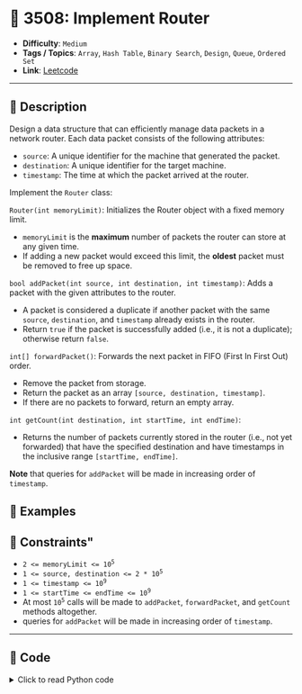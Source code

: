 # 🧩 3508: Implement Router

- **Difficulty**: `Medium`
- **Tags / Topics**: `Array`, `Hash Table`, `Binary Search`, `Design`, `Queue`, `Ordered Set`
- **Link**: [Leetcode](https://leetcode.com/problems/implement-router/)

---

## 📜 Description

<p>Design a data structure that can efficiently manage data packets in a network router. Each data packet consists of the following attributes:</p>

<ul>
	<li><code>source</code>: A unique identifier for the machine that generated the packet.</li>
	<li><code>destination</code>: A unique identifier for the target machine.</li>
	<li><code>timestamp</code>: The time at which the packet arrived at the router.</li>
</ul>

<p>Implement the <code>Router</code> class:</p>

<p><code>Router(int memoryLimit)</code>: Initializes the Router object with a fixed memory limit.</p>

<ul>
	<li><code>memoryLimit</code> is the <strong>maximum</strong> number of packets the router can store at any given time.</li>
	<li>If adding a new packet would exceed this limit, the <strong>oldest</strong> packet must be removed to free up space.</li>
</ul>

<p><code>bool addPacket(int source, int destination, int timestamp)</code>: Adds a packet with the given attributes to the router.</p>

<ul>
	<li>A packet is considered a duplicate if another packet with the same <code>source</code>, <code>destination</code>, and <code>timestamp</code> already exists in the router.</li>
	<li>Return <code>true</code> if the packet is successfully added (i.e., it is not a duplicate); otherwise return <code>false</code>.</li>
</ul>

<p><code>int[] forwardPacket()</code>: Forwards the next packet in FIFO (First In First Out) order.</p>

<ul>
	<li>Remove the packet from storage.</li>
	<li>Return the packet as an array <code>[source, destination, timestamp]</code>.</li>
	<li>If there are no packets to forward, return an empty array.</li>
</ul>

<p><code>int getCount(int destination, int startTime, int endTime)</code>:</p>

<ul>
	<li>Returns the number of packets currently stored in the router (i.e., not yet forwarded) that have the specified destination and have timestamps in the inclusive range <code>[startTime, endTime]</code>.</li>
</ul>

<p><strong>Note</strong> that queries for <code>addPacket</code> will be made in increasing order of <code>timestamp</code>.</p>




## 🧪 Examples



## 📌 Constraints"
<ul>
	<li><code>2 &lt;= memoryLimit &lt;= 10<sup>5</sup></code></li>
	<li><code>1 &lt;= source, destination &lt;= 2 * 10<sup>5</sup></code></li>
	<li><code>1 &lt;= timestamp &lt;= 10<sup>9</sup></code></li>
	<li><code>1 &lt;= startTime &lt;= endTime &lt;= 10<sup>9</sup></code></li>
	<li>At most <code>10<sup>5</sup></code> calls will be made to <code>addPacket</code>, <code>forwardPacket</code>, and <code>getCount</code> methods altogether.</li>
	<li>queries for <code>addPacket</code> will be made in increasing order of <code>timestamp</code>.</li>
</ul>



---
<!--- code section starts -->
## 🧠 Code



<details>
<summary>Click to read Python code</summary>

```python
class Router:
    def __init__(self, memoryLimit: int):
        self.mx = memoryLimit
        self.all = deque()
        self.unique = set()
        self.dest_t = defaultdict(deque)

    def addPacket(self, source: int, destination: int, timestamp: int) -> bool:
        key = (source, destination, timestamp)
        if key in self.unique:
            return False

        if len(self.all) == self.mx:
            s, d, t = self.all.popleft()
            self.unique.remove((s, d, t))
            self.dest_t[d].popleft()

        self.all.append(key)
        self.unique.add(key)
        self.dest_t[destination].append(timestamp)
        return True

    def forwardPacket(self) -> List[int]:
        if not self.all:
            return []
        s, d, t = self.all.popleft()
        self.unique.remove((s, d, t))
        self.dest_t[d].popleft()
        return s, d, t

    def getCount(self, destination: int, startTime: int, endTime: int) -> int:
        arr = self.dest_t[destination]
        l = bisect_left(arr, startTime)
        r = bisect_right(arr, endTime)
        return r - l

```

</details>
    

<!--- code section ends -->
